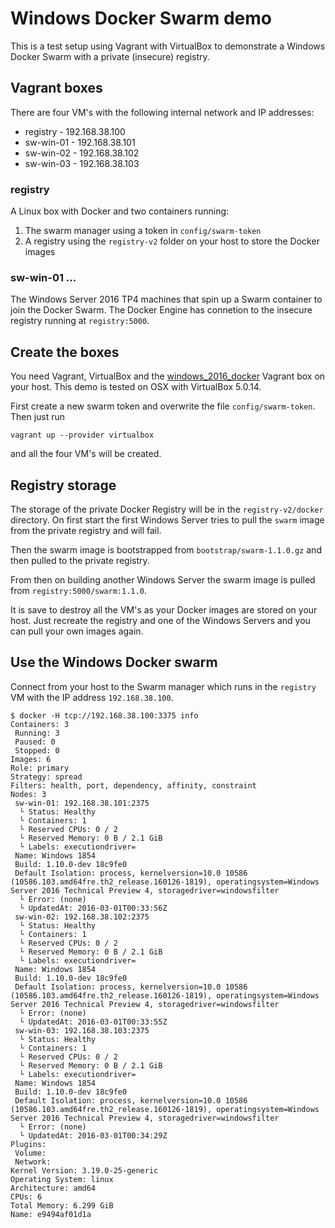 # Windows Docker Swarm demo

This is a test setup using Vagrant with VirtualBox to demonstrate a Windows Docker Swarm with a private (insecure) registry.

## Vagrant boxes

There are four VM's with the following internal network and IP addresses:

* registry - 192.168.38.100
* sw-win-01 - 192.168.38.101
* sw-win-02 - 192.168.38.102
* sw-win-03 - 192.168.38.103

### registry

A Linux box with Docker and two containers running:

1. The swarm manager using a token in `config/swarm-token`
2. A registry using the `registry-v2` folder on your host to store the Docker images

### sw-win-01 ...

The Windows Server 2016 TP4 machines that spin up a Swarm container to join the Docker Swarm.
The Docker Engine has connetion to the insecure registry running at `registry:5000`.

## Create the boxes

You need Vagrant, VirtualBox and the [windows_2016_docker](https://github.com/StefanScherer/packer-windows) Vagrant box on your host.
This demo is tested on OSX with VirtualBox 5.0.14.

First create a new swarm token and overwrite the file `config/swarm-token`.
Then just run

```
vagrant up --provider virtualbox
```

and all the four VM's will be created.

## Registry storage

The storage of the private Docker Registry will be in the `registry-v2/docker` directory. On first start the first Windows Server tries to pull the `swarm` image from the private registry and will fail.

Then the swarm image is bootstrapped from `bootstrap/swarm-1.1.0.gz` and then pulled to the private registry.

From then on building another Windows Server the swarm image is pulled from `registry:5000/swarm:1.1.0`.

It is save to destroy all the VM's as your Docker images are stored on your host.
Just recreate the registry and one of the Windows Servers and you can pull your own images again.

## Use the Windows Docker swarm

Connect from your host to the Swarm manager which runs in the `registry` VM with the IP address `192.168.38.100`.

```
$ docker -H tcp://192.168.38.100:3375 info
Containers: 3
 Running: 3
 Paused: 0
 Stopped: 0
Images: 6
Role: primary
Strategy: spread
Filters: health, port, dependency, affinity, constraint
Nodes: 3
 sw-win-01: 192.168.38.101:2375
  └ Status: Healthy
  └ Containers: 1
  └ Reserved CPUs: 0 / 2
  └ Reserved Memory: 0 B / 2.1 GiB
  └ Labels: executiondriver=
 Name: Windows 1854
 Build: 1.10.0-dev 18c9fe0
 Default Isolation: process, kernelversion=10.0 10586 (10586.103.amd64fre.th2_release.160126-1819), operatingsystem=Windows Server 2016 Technical Preview 4, storagedriver=windowsfilter
  └ Error: (none)
  └ UpdatedAt: 2016-03-01T00:33:56Z
 sw-win-02: 192.168.38.102:2375
  └ Status: Healthy
  └ Containers: 1
  └ Reserved CPUs: 0 / 2
  └ Reserved Memory: 0 B / 2.1 GiB
  └ Labels: executiondriver=
 Name: Windows 1854
 Build: 1.10.0-dev 18c9fe0
 Default Isolation: process, kernelversion=10.0 10586 (10586.103.amd64fre.th2_release.160126-1819), operatingsystem=Windows Server 2016 Technical Preview 4, storagedriver=windowsfilter
  └ Error: (none)
  └ UpdatedAt: 2016-03-01T00:33:55Z
 sw-win-03: 192.168.38.103:2375
  └ Status: Healthy
  └ Containers: 1
  └ Reserved CPUs: 0 / 2
  └ Reserved Memory: 0 B / 2.1 GiB
  └ Labels: executiondriver=
 Name: Windows 1854
 Build: 1.10.0-dev 18c9fe0
 Default Isolation: process, kernelversion=10.0 10586 (10586.103.amd64fre.th2_release.160126-1819), operatingsystem=Windows Server 2016 Technical Preview 4, storagedriver=windowsfilter
  └ Error: (none)
  └ UpdatedAt: 2016-03-01T00:34:29Z
Plugins:
 Volume:
 Network:
Kernel Version: 3.19.0-25-generic
Operating System: linux
Architecture: amd64
CPUs: 6
Total Memory: 6.299 GiB
Name: e9494af01d1a
```
